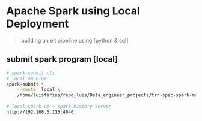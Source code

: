 # Apache Spark using Local Deployment

> building an elt pipeline using [python & sql]

## submit spark program [local]

```bash
# spark-submit cli
# local machine
spark-submit \
    --master local \
    /home/luisfarias/repo_luis/Data_engineer_projects/trn-spec-spark-main/trn-spec-spark-main/day-1-foundation/pyspark-yelp-elt-py/local/local.py
    
# local spark ui ~ spark history server
http://192.168.5.115:4040
```
